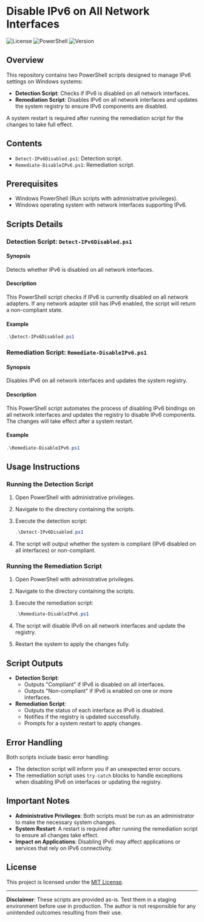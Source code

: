 # Disable IPv6 on All Network Interfaces
![License](https://img.shields.io/badge/license-MIT-blue.svg)
![PowerShell](https://img.shields.io/badge/powershell-7.0%2B-blue.svg)
![Version](https://img.shields.io/badge/version-1.0.0-green.svg)

## Overview

This repository contains two PowerShell scripts designed to manage IPv6 settings on Windows systems:

- **Detection Script**: Checks if IPv6 is disabled on all network interfaces.
- **Remediation Script**: Disables IPv6 on all network interfaces and updates the system registry to ensure IPv6 components are disabled.

A system restart is required after running the remediation script for the changes to take full effect.

## Contents

- `Detect-IPv6Disabled.ps1`: Detection script.
- `Remediate-DisableIPv6.ps1`: Remediation script.

## Prerequisites

- Windows PowerShell (Run scripts with administrative privileges).
- Windows operating system with network interfaces supporting IPv6.

## Scripts Details

### Detection Script: `Detect-IPv6Disabled.ps1`

#### Synopsis

Detects whether IPv6 is disabled on all network interfaces.

#### Description

This PowerShell script checks if IPv6 is currently disabled on all network adapters. If any network adapter still has IPv6 enabled, the script will return a non-compliant state.

#### Example

```powershell
.\Detect-IPv6Disabled.ps1
```

### Remediation Script: `Remediate-DisableIPv6.ps1`

#### Synopsis

Disables IPv6 on all network interfaces and updates the system registry.

#### Description

This PowerShell script automates the process of disabling IPv6 bindings on all network interfaces and updates the registry to disable IPv6 components. The changes will take effect after a system restart.

#### Example

```powershell
.\Remediate-DisableIPv6.ps1
```

## Usage Instructions

### Running the Detection Script

1. Open PowerShell with administrative privileges.
2. Navigate to the directory containing the scripts.
3. Execute the detection script:

   ```powershell
   .\Detect-IPv6Disabled.ps1
   ```

4. The script will output whether the system is compliant (IPv6 disabled on all interfaces) or non-compliant.

### Running the Remediation Script

1. Open PowerShell with administrative privileges.
2. Navigate to the directory containing the scripts.
3. Execute the remediation script:

   ```powershell
   .\Remediate-DisableIPv6.ps1
   ```

4. The script will disable IPv6 on all network interfaces and update the registry.
5. Restart the system to apply the changes fully.

## Script Outputs

- **Detection Script**:
  - Outputs "Compliant" if IPv6 is disabled on all interfaces.
  - Outputs "Non-compliant" if IPv6 is enabled on one or more interfaces.
- **Remediation Script**:
  - Outputs the status of each interface as IPv6 is disabled.
  - Notifies if the registry is updated successfully.
  - Prompts for a system restart to apply changes.

## Error Handling

Both scripts include basic error handling:

- The detection script will inform you if an unexpected error occurs.
- The remediation script uses `try-catch` blocks to handle exceptions when disabling IPv6 on interfaces or updating the registry.

## Important Notes

- **Administrative Privileges**: Both scripts must be run as an administrator to make the necessary system changes.
- **System Restart**: A restart is required after running the remediation script to ensure all changes take effect.
- **Impact on Applications**: Disabling IPv6 may affect applications or services that rely on IPv6 connectivity.

## License

This project is licensed under the [MIT License](https://opensource.org/licenses/MIT).

---

**Disclaimer**: These scripts are provided as-is. Test them in a staging environment before use in production. The author is not responsible for any unintended outcomes resulting from their use.

